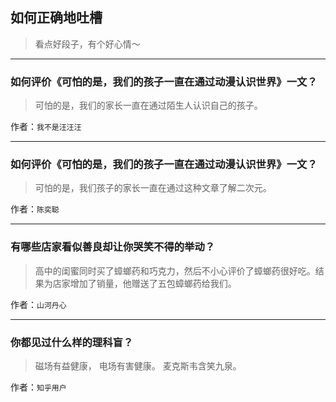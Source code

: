 ## 如何正确地吐槽

> 看点好段子，有个好心情～


 
---

### 如何评价《可怕的是，我们的孩子一直在通过动漫认识世界》一文？

> 可怕的是，我们的家长一直在通过陌生人认识自己的孩子。


作者：`我不是汪汪汪`

---

### 如何评价《可怕的是，我们的孩子一直在通过动漫认识世界》一文？

> 可怕的是，我们孩子的家长一直在通过这种文章了解二次元。


作者：`陈奕聪`

---

### 有哪些店家看似善良却让你哭笑不得的举动？

> 高中的闺蜜同时买了蟑螂药和巧克力，然后不小心评价了蟑螂药很好吃。结果为店家增加了销量，他赠送了五包蟑螂药给我们。


作者：`山河丹心`

---

### 你都见过什么样的理科盲？

> 磁场有益健康，
> 电场有害健康。
> 麦克斯韦含笑九泉。


作者：`知乎用户`